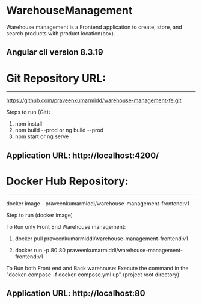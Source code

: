 # WarehouseManagement
Warehouse management is a Frontend application to create, store, and search products with product location(box).

Angular cli version 8.3.19
------------------------------------------------------------------------------------------------

# Git Repository URL:
------------------
https://github.com/praveenkumarmidd/warehouse-management-fe.git

Steps to run (Git):
1. npm install
2. npm build --prod or ng build --prod
3. npm start or ng serve

Application URL:
http://localhost:4200/
------------------------------------------------------------------------------------------------

# Docker Hub Repository:
----------------------
docker image - praveenkumarmiddi/warehouse-management-frontend:v1

Step to run (docker image)

To Run only Front End Warehouse management:
1. docker pull praveenkumarmiddi/warehouse-management-frontend:v1

2. docker run -p 80:80 praveenkumarmiddi/warehouse-management-frontend:v1

To Run both Front end and Back warehouse:
Execute the command in the "docker-compose -f docker-compose.yml up" (project root directory)

Application URL:
http://localhost:80
------------------------------------------------------------------------------------------------

